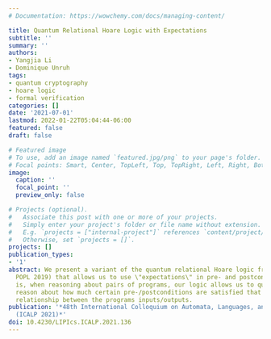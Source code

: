 ```yaml
---
# Documentation: https://wowchemy.com/docs/managing-content/

title: Quantum Relational Hoare Logic with Expectations
subtitle: ''
summary: ''
authors:
- Yangjia Li
- Dominique Unruh
tags:
- quantum cryptography
- hoare logic
- formal verification
categories: []
date: '2021-07-01'
lastmod: 2022-01-22T05:04:44-06:00
featured: false
draft: false

# Featured image
# To use, add an image named `featured.jpg/png` to your page's folder.
# Focal points: Smart, Center, TopLeft, Top, TopRight, Left, Right, BottomLeft, Bottom, BottomRight.
image:
  caption: ''
  focal_point: ''
  preview_only: false

# Projects (optional).
#   Associate this post with one or more of your projects.
#   Simply enter your project's folder or file name without extension.
#   E.g. `projects = ["internal-project"]` references `content/project/deep-learning/index.md`.
#   Otherwise, set `projects = []`.
projects: []
publication_types:
- '1'
abstract: We present a variant of the quantum relational Hoare logic from (Unruh,
  POPL 2019) that allows us to use \"expectations\" in pre- and postconditions. That
  is, when reasoning about pairs of programs, our logic allows us to quantitatively
  reason about how much certain pre-/postconditions are satisfied that refer to the
  relationship between the programs inputs/outputs.
publication: '*48th International Colloquium on Automata, Languages, and Programming
  (ICALP 2021)*'
doi: 10.4230/LIPIcs.ICALP.2021.136
---
```


